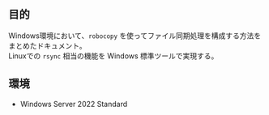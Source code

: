## 目的

Windows環境において、`robocopy` を使ってファイル同期処理を構成する方法をまとめたドキュメント。  
Linuxでの `rsync` 相当の機能を Windows 標準ツールで実現する。

## 環境

- Windows Server 2022 Standard